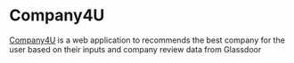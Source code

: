 # Company4U
<p><a href="http://spring-crm-1.us-east-1.elasticbeanstalk.com/customer/list" rel="nofollow">Company4U</a> is a web application to recommends the best company for the user based on their inputs and company review data from Glassdoor</p>

